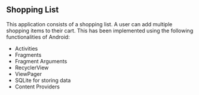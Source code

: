 ## Shopping List

<p> This application consists of a shopping list. A user can add multiple shopping items to their cart. This has been implemented using the following functionalities of Android:
<ul>
<li> Activities </li>
<li> Fragments </li>
<li> Fragment Arguments </li>
<li> RecyclerView </li>
<li> ViewPager </li>
<li> SQLite for storing data </li>
<li> Content Providers </li>
</p>
